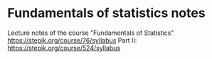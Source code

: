 # Fundamentals of statistics notes
Lecture notes of the course "Fundamentals of Statistics" https://stepik.org/course/76/syllabus
Part II: https://stepik.org/course/524/syllabus

